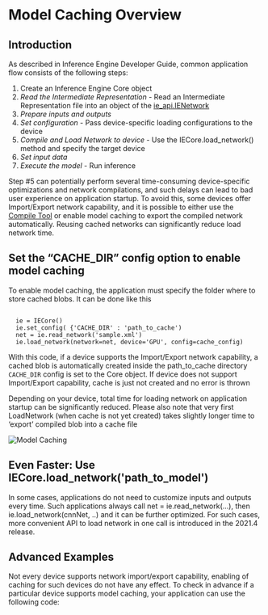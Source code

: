 # Model Caching Overview

## Introduction

As described in Inference Engine Developer Guide, common application flow consists of the following steps:

1. Create an Inference Engine Core object
2. *Read the Intermediate Representation* - Read an Intermediate Representation file into an object of the [ie_api.IENetwork](https://docs.openvinotoolkit.org/latest/ie_python_api/classie__api_1_1IENetwork.html)
3. *Prepare inputs and outputs*
4. *Set configuration* - Pass device-specific loading configurations to the device
5. *Compile and Load Network to device* - Use the IECore.load_network() method and specify the target device
6. *Set input data*
7. *Execute the model* - Run inference

Step #5 can potentially perform several time-consuming device-specific optimizations and network compilations, and such delays can lead to bad user experience on application startup. To avoid this, some devices offer Import/Export network capability, and it is possible to either use the [Compile Tool](https://docs.openvinotoolkit.org/latest/openvino_inference_engine_tools_compile_tool_README.html) or enable model caching to export the compiled network automatically. Reusing cached networks can significantly reduce load network time.

## Set the “CACHE_DIR” config option to enable model caching

To enable model caching, the application must specify the folder where to store cached blobs. It can be done like this

<pre><code>
  ie = IECore()
  ie.set_config( {'CACHE_DIR' : 'path_to_cache')
  net = ie.read_network('sample.xml')
  ie.load_network(network=net, device='GPU', config=cache_config)
</pre></code>

With this code, if a device supports the Import/Export network capability, a cached blob is automatically created inside the path_to_cache directory `CACHE_DIR` config is set to the Core object. If device does not support Import/Export capability, cache is just not created and no error is thrown

Depending on your device, total time for loading network on application startup can be significantly reduced. Please also note that very first LoadNetwork (when cache is not yet created) takes slightly longer time to ‘export’ compiled blob into a cache file

![Model Caching](https://docs.openvinotoolkit.org/latest/caching_enabled.png)

## Even Faster: Use IECore.load_network('path_to_model')

In some cases, applications do not need to customize inputs and outputs every time. Such applications always call net = ie.read_network(...), then ie.load_network(cnnNet, ..) and it can be further optimized. For such cases, more convenient API to load network in one call is introduced in the 2021.4 release.

## Advanced Examples

Not every device supports network import/export capability, enabling of caching for such devices do not have any effect. To check in advance if a particular device supports model caching, your application can use the following code:

<pre><code>
</pre></code>







